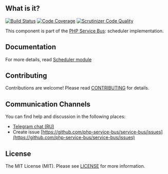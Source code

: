 ## What is it?
[![Build Status](https://travis-ci.org/php-service-bus/scheduler.svg?branch=v4.2)](https://travis-ci.org/php-service-bus/scheduler)
[![Code Coverage](https://scrutinizer-ci.com/g/php-service-bus/scheduler/badges/coverage.png?b=v4.2)](https://scrutinizer-ci.com/g/php-service-bus/scheduler/?branch=v4.2)
[![Scrutinizer Code Quality](https://scrutinizer-ci.com/g/php-service-bus/scheduler/badges/quality-score.png?b=v4.2)](https://scrutinizer-ci.com/g/php-service-bus/scheduler/?branch=v4.2)

This component is part of the [PHP Service Bus](https://github.com/php-service-bus/service-bus): scheduler implementation.

## Documentation
For more details, read [Scheduler module](https://github.com/php-service-bus/documentation/blob/master/pages/modules/scheduler.md)

## Contributing
Contributions are welcome! Please read [CONTRIBUTING](CONTRIBUTING.md) for details.

## Communication Channels
You can find help and discussion in the following places:
* [Telegram chat (RU)](https://t.me/php_service_bus)
* Create issue [https://github.com/php-service-bus/service-bus/issues](https://github.com/php-service-bus/service-bus/issues)

## License

The MIT License (MIT). Please see [LICENSE](LICENSE.md) for more information.
